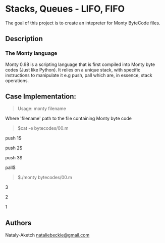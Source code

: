 # Stacks, Queues - LIFO, FIFO
The goal of this project is to create an intepreter for Monty ByteCode files.
## Description
### The Monty language
Monty 0.98 is a scripting language that is first compiled into Monty byte codes (Just like Python). It relies on a unique stack, with specific instructions to manipulate it e.g push, pall which are, in essence, stack operations.
## Case Implementation: 
> Usage: monty filename

Where 'filename' path to the file containing Monty byte code

> $cat -e bytecodes/00.m

push 1$

push 2$

push 3$

pall$

> $./monty bytecodes/00.m

3

2

1

## Authors
Nataly-Aketch <nataliebeckie@gmail.com>

